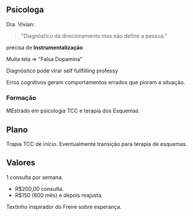 ## Psicologa
Dra. Vivian:
> "Diagnóstico dá direcionamento mas não define a pessoa."

precisa de **Instrumentalização**

Muita tela => "Falsa Dopamina"

Diagnóstico pode virar self fullfilling professy


Erros cognitivos geram comportamentos errados que pioram a situação.
### Formação
MEstrado em psicologia
TCC e terapia dos Esquemas.

## Plano
Trapia TCC de início. Eventualmente transição para terapia de esquemas.


## Valores
1 consulta por semana.
- R$200,00 consulta.
- R$150 (600 mês) e depois reajusta.

Textinho inspirador do Freire sobre esperança.